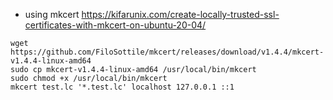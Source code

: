 - using mkcert https://kifarunix.com/create-locally-trusted-ssl-certificates-with-mkcert-on-ubuntu-20-04/


```shell
wget https://github.com/FiloSottile/mkcert/releases/download/v1.4.4/mkcert-v1.4.4-linux-amd64
sudo cp mkcert-v1.4.4-linux-amd64 /usr/local/bin/mkcert
sudo chmod +x /usr/local/bin/mkcert
mkcert test.lc '*.test.lc' localhost 127.0.0.1 ::1
```
